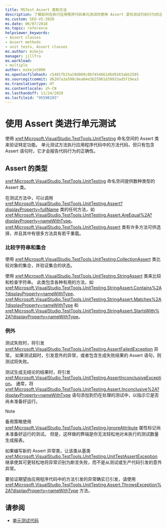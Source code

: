 ```yaml
---
title: MSTest Assert 类和方法
description: 了解如何在执行应用程序代码单元测试时使用 Assert 语句测试代码行为的正确性。
ms.custom: SEO-VS-2020
ms.date: 06/07/2018
ms.topic: reference
helpviewer_keywords:
- Assert classes
- Assert methods
- unit tests, Assert classes
ms.author: mikejo
manager: jillfra
ms.workload:
- multiple
author: mikejo5000
ms.openlocfilehash: c5401fb15a19d069c0bf454661d6d9283abb2585
ms.sourcegitcommit: d6207a3a590c9ea84e3b25981d39933ad5f19ea3
ms.translationtype: HT
ms.contentlocale: zh-CN
ms.lasthandoff: 11/24/2020
ms.locfileid: "95598193"
---
```

# <a name="use-assert-classes-for-unit-testing"></a>使用 Assert 类进行单元测试

使用 <xref:Microsoft.VisualStudio.TestTools.UnitTesting> 命名空间的 Assert 类来验证特定功能。 单元测试方法执行应用程序代码中的方法代码，但只有包含 Assert 语句时，它才会报告代码行为的正确性。

## <a name="kinds-of-asserts"></a>Assert 的类型

<xref:Microsoft.VisualStudio.TestTools.UnitTesting> 命名空间提供数种类型的 Assert 类。

在测试方法中，可以调用 <xref:Microsoft.VisualStudio.TestTools.UnitTesting.Assert?displayProperty=fullName> 类的任何方法，如 <xref:Microsoft.VisualStudio.TestTools.UnitTesting.Assert.AreEqual%2A?displayProperty=nameWithType>。 <xref:Microsoft.VisualStudio.TestTools.UnitTesting.Assert> 类有许多方法可供选择，并且其中有很多方法具有若干重载。

### <a name="compare-strings-and-collections"></a>比较字符串和集合

使用 <xref:Microsoft.VisualStudio.TestTools.UnitTesting.CollectionAssert> 类比较对象的集合，并验证集合的状态。

使用 <xref:Microsoft.VisualStudio.TestTools.UnitTesting.StringAssert> 类来比较和检查字符串。 此类包含各种有用的方法，如 <xref:Microsoft.VisualStudio.TestTools.UnitTesting.StringAssert.Contains%2A?displayProperty=nameWithType>、<xref:Microsoft.VisualStudio.TestTools.UnitTesting.StringAssert.Matches%2A?displayProperty=nameWithType> 和 <xref:Microsoft.VisualStudio.TestTools.UnitTesting.StringAssert.StartsWith%2A?displayProperty=nameWithType>。

### <a name="exceptions"></a>例外

测试失败时，将引发 <xref:Microsoft.VisualStudio.TestTools.UnitTesting.AssertFailedException> 异常。 如果测试超时，引发意外的异常，或者包含生成失败结果的 Assert 语句，则测试将失败。

测试生成无结论的结果时，将引发 <xref:Microsoft.VisualStudio.TestTools.UnitTesting.AssertInconclusiveException>。 通常，将 <xref:Microsoft.VisualStudio.TestTools.UnitTesting.Assert.Inconclusive%2A?displayProperty=nameWithType> 语句添加到仍在处理的测试中，以指示它是否尚未准备好运行。

> [!NOTE]
> 备用策略使用 <xref:Microsoft.VisualStudio.TestTools.UnitTesting.IgnoreAttribute> 属性标记尚未准备好运行的测试。 但是，这样做的弊端是你无法轻松地对未执行的测试数量生成报表。

如果编写新的 Assert 异常类，让该类从基类 <xref:Microsoft.VisualStudio.TestTools.UnitTesting.UnitTestAssertException> 继承使其可更轻松地将异常识别为断言失败，而不是从测试或生产代码引发的意外异常。

要验证期望由应用程序代码中的方法引发的异常确实已引发，请使用 <xref:Microsoft.VisualStudio.TestTools.UnitTesting.Assert.ThrowsException%2A?displayProperty=nameWithType> 方法。

## <a name="see-also"></a>请参阅

- [单元测试代码](../test/unit-test-your-code.md)
